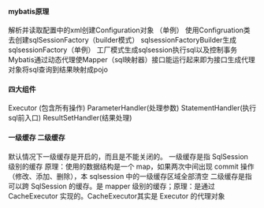 #### mybatis原理

解析并读取配置中的xml创建Configuration对象 （单例） 使用Configruation类去创建sqlSessionFactory（builder模式）
sqlsessionFactoryBuilder生成sqlsessionFactory（单例） 工厂模式生成sqlsession执行sql以及控制事务
Mybatis通过动态代理使Mapper（sql映射器）接口能运行起来即为接口生成代理对象将sql查询到结果映射成pojo

#### 四大组件

Executor (包含所有操作)
ParameterHandler(处理参数)
StatementHandler(执行sql前入口)
ResultSetHandler(结果处理)

#### 一级缓存 二级缓存

默认情况下一级缓存是开启的，而且是不能关闭的。 一级缓存是指 SqlSession 级别的缓存 原理：使用的数据结构是一个 map，如果两次中间出现 commit 操作 （修改、添加、删除），本 sqlsession
中的一级缓存区域全部清空 二级缓存是指可以跨 SqlSession 的缓存。是 mapper 级别的缓存；原理：是通过 CacheExecutor 实现的。CacheExecutor其实是 Executor 的代理对象